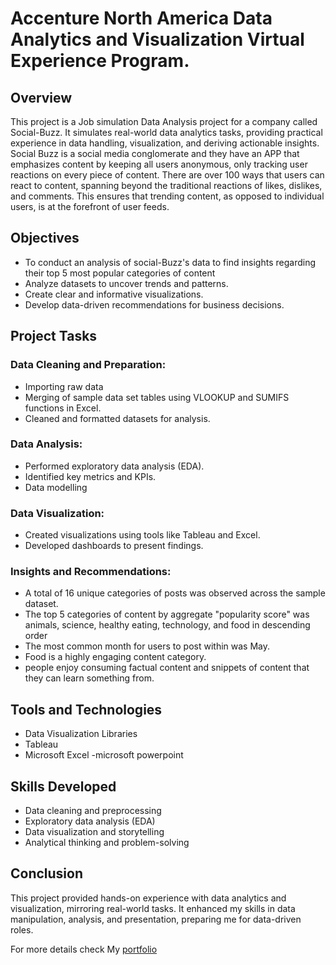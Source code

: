 # Accenture North America Data Analytics and Visualization Virtual Experience Program.
## Overview
This project is a Job simulation Data Analysis project for a company called Social-Buzz. It simulates real-world data analytics tasks, providing practical experience in data handling, visualization, and deriving actionable insights. Social Buzz is a social media conglomerate and they have an APP that emphasizes content by keeping all users anonymous, only tracking user reactions on every piece of content. There are over 100 ways that users can react to content, spanning beyond the traditional reactions of likes, dislikes, and comments. This ensures that trending content, as opposed to
individual users, is at the forefront of user feeds. 

## Objectives
- To conduct an analysis of social-Buzz's data to find insights regarding their top 5 most popular categories of content
- Analyze datasets to uncover trends and patterns.
- Create clear and informative visualizations.
- Develop data-driven recommendations for business decisions.
  
## Project Tasks
### Data Cleaning and Preparation:
- Importing raw data
- Merging of sample data set tables using VLOOKUP and SUMIFS functions in Excel.
- Cleaned and formatted datasets for analysis.
### Data Analysis:
- Performed exploratory data analysis (EDA).
- Identified key metrics and KPIs.
- Data modelling
### Data Visualization:
- Created visualizations using tools like Tableau and Excel.
- Developed dashboards to present findings.
### Insights and Recommendations:
- A total of 16 unique categories of posts was observed across the sample dataset.
- The top 5 categories of content by aggregate "popularity score" was animals, science, healthy eating, technology, and food in descending order
- The most common month for users to post within was May.
- Food is a highly engaging content category.
- people enjoy consuming factual content and snippets of content that they can learn something from.
## Tools and Technologies
- Data Visualization Libraries
- Tableau
- Microsoft Excel
-microsoft powerpoint
## Skills Developed
- Data cleaning and preprocessing
- Exploratory data analysis (EDA)
- Data visualization and storytelling
- Analytical thinking and problem-solving
## Conclusion
This project provided hands-on experience with data analytics and visualization, mirroring real-world tasks. It enhanced my skills in data manipulation, analysis, and presentation, preparing me for data-driven roles.

For more details check My [portfolio](https://datascienceportfol.io/olapso) 
